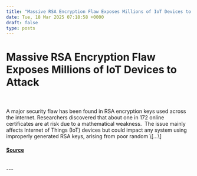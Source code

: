 ```yaml
---
title: "Massive RSA Encryption Flaw Exposes Millions of IoT Devices to Attack"
date: Tue, 18 Mar 2025 07:18:58 +0000
draft: false
type: posts
---
```

# Massive RSA Encryption Flaw Exposes Millions of IoT Devices to Attack

<br/>

<br/>
A major security flaw has been found in RSA encryption keys used across the internet. Researchers discovered that about one in 172 online certificates are at risk due to a mathematical weakness.  The issue mainly affects Internet of Things (IoT) devices but could impact any system using improperly generated RSA keys, arising from poor random \[...\]

#### [Source](https://informationsecuritybuzz.com/rsa-encryption-flaw-expose-iot-devices/)

<br/>
---
